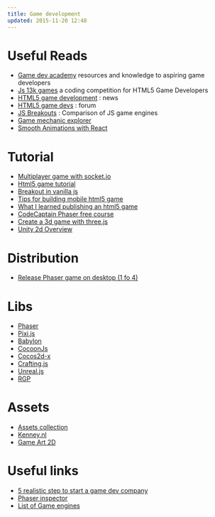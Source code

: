 ```yaml
---
title: Game development
updated: 2015-11-20 12:48
---
```


# Useful Reads

- [Game dev academy](https://gamedevacademy.org/) resources and knowledge to aspiring game developers
- [Js 13k games](http://js13kgames.com/) a coding competition for HTML5 Game Developers
- [HTML5 game development](http://www.html5gamedevelopment.com/) : news
- [HTML5 game devs](http://www.html5gamedevs.com/forum/14-phaser/) : forum
- [JS Breakouts](http://www.jsbreakouts.org/) : Comparison of JS game engines
- [Game mechanic explorer](http://gamemechanicexplorer.com/)
- [Smooth Animations with React](https://medium.com/tech-quizlet/smooth-game-animations-in-react-df43ece916c8#.dom9zb1i9)

# Tutorial

- [Multiplayer game with socket.io](http://modernweb.com/2013/09/30/building-multiplayer-games-with-node-js-and-socket-io/)
- [Html5 game tutorial](http://www.html5gamedevelopment.com/html5-game-tutorials)
- [Breakout in vanilla js](https://developer.mozilla.org/en-US/docs/Games/Workflows/2D_Breakout_game_pure_JavaScript)
- [Tips for building mobile html5 game](https://thomashunter.name/blog/tips-for-building-mobile-games-in-html5/)
- [What I learned publishing an html5 game](http://codeplanet.io/what-i-learned-while-publishing-an-html5-mobile-app-part-15-development-and-debugging/)
- [CodeCaptain Phaser free course](http://codecaptain.teachable.com/courses/html5-game-development-with-phaserjs)
- [Create a 3d game with three.js](http://buildnewgames.com/webgl-threejs/)
- [Unity 2d Overview](https://unity3d.com/learn/tutorials/modules/beginner/2d/2d-overview)

# Distribution

- [Release Phaser game on desktop (1 fo 4)](http://blog.bravebunny.co/phaser-game-on-steam-1-greenlight/)

# Libs

- [Phaser](http://phaser.io/docs/)
- [Pixi.js](http://pixijs.github.io/docs/)
- [Babylon](http://www.babylonjs.com/)
- [CocoonJs](https://www.ludei.com/cocoonjs/)
- [Cocos2d-x](http://www.cocos2d-x.org/)
- [Crafting.js](http://craftyjs.com/api/)
- [Unreal.js](https://github.com/ncsoft/Unreal.js)
- [RGP](http://www.binpress.com/app/rgp-javascriptbased-crossplatform-game-engine/1802)

# Assets

- [Assets collection](http://letsmakegames.org/resources/art-assets-for-game-developers/)
- [Kenney.nl](Kenney.nl)
- [Game Art 2D](http://www.gameart2d.com/)

# Useful links

- [5 realistic step to start a game dev company](http://makeitbigingames.com/2006/06/five-realistic-steps-to-starting-a-game-development-company/)
- [Phaser inspector](https://github.com/netcell/phaser-inspector)
- [List of Game engines](https://github.com/bebraw/jswiki/wiki/Game-Engines)


